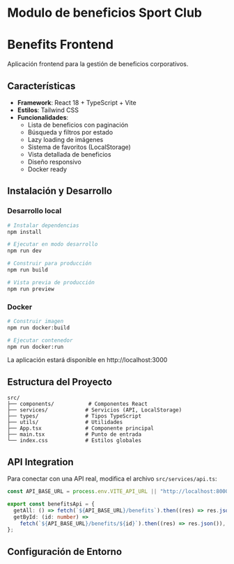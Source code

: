 # Modulo de beneficios Sport Club

# Benefits Frontend

Aplicación frontend para la gestión de beneficios corporativos.

## Características

- **Framework**: React 18 + TypeScript + Vite
- **Estilos**: Tailwind CSS
- **Funcionalidades**:
  - Lista de beneficios con paginación
  - Búsqueda y filtros por estado
  - Lazy loading de imágenes
  - Sistema de favoritos (LocalStorage)
  - Vista detallada de beneficios
  - Diseño responsivo
  - Docker ready

## Instalación y Desarrollo

### Desarrollo local

```bash
# Instalar dependencias
npm install

# Ejecutar en modo desarrollo
npm run dev

# Construir para producción
npm run build

# Vista previa de producción
npm run preview
```

### Docker

```bash
# Construir imagen
npm run docker:build

# Ejecutar contenedor
npm run docker:run
```

La aplicación estará disponible en http://localhost:3000

## Estructura del Proyecto

```
src/
├── components/           # Componentes React
├── services/            # Servicios (API, LocalStorage)
├── types/               # Tipos TypeScript
├── utils/               # Utilidades
├── App.tsx              # Componente principal
├── main.tsx             # Punto de entrada
└── index.css            # Estilos globales
```

## API Integration

Para conectar con una API real, modifica el archivo `src/services/api.ts`:

```typescript
const API_BASE_URL = process.env.VITE_API_URL || "http://localhost:8000/api";

export const benefitsApi = {
  getAll: () => fetch(`${API_BASE_URL}/benefits`).then((res) => res.json()),
  getById: (id: number) =>
    fetch(`${API_BASE_URL}/benefits/${id}`).then((res) => res.json()),
};
```

## Configuración de Entorno
